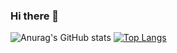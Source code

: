 ### Hi there 👋

<!--
**kimdo12/kimdo12** is a ✨ _special_ ✨ repository because its `README.md` (this file) appears on your GitHub profile.

Here are some ideas to get you started:

- 🔭 I’m currently working on ...
- 🌱 I’m currently learning ...
- 👯 I’m looking to collaborate on ...
- 🤔 I’m looking for help with ...
- 💬 Ask me about ...
- 📫 How to reach me: ...
- 😄 Pronouns: ...
- ⚡ Fun fact: ...
-->
![Anurag's GitHub stats](https://github-readme-stats.vercel.app/api?username=kimdo12&show_icons=true&theme=tokyonight)
[![Top Langs](https://github-readme-stats.vercel.app/api/top-langs/?username=kimdo12&layout=compact)](https://github.com/anuraghazra/github-readme-stats)
